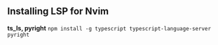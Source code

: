 ## Installing LSP for Nvim
**ts_ls, pyright**
`npm install -g typescript typescript-language-server pyright`
